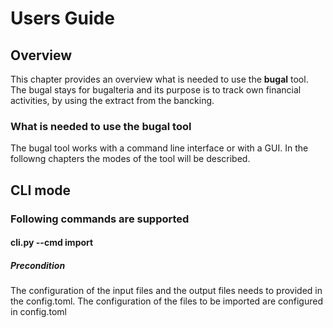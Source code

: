 # Users Guide

## Overview

This chapter provides an overview what is needed to use the **bugal** tool. The bugal stays for bugalteria and its purpose is to track own financial activities, by using the extract from the bancking.

### What is needed to use the bugal tool

The bugal tool works with a command line interface or with a GUI. In the followng chapters the modes of the tool will be described.

## CLI mode

### Following commands are supported

#### cli.py --cmd import

##### Precondition

The configuration of the input files and the output files needs to provided in the config.toml. The configuration of the files to be imported are configured in config.toml

